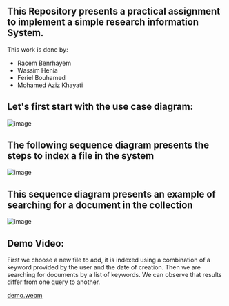 
 ## This Repository presents a practical assignment to implement a simple research information System.

 This work is done by:
 * Racem Benrhayem
 * Wassim Henia
 * Feriel Bouhamed
 * Mohamed Aziz Khayati

## Let's first start with the use case diagram:

![image](https://github.com/BenrhayemRacem/GL5-TP-SRI/assets/59982299/e6d441ce-704d-45dd-81cc-8e8b96a38a9c)

## The following sequence diagram presents the steps to index a file in the system

![image](https://github.com/BenrhayemRacem/GL5-TP-SRI/assets/59982299/7dbdf2bf-a4ad-4d8d-8a36-1ab27b70e451)

## This sequence diagram presents an example of searching for a document in the collection

![image](https://github.com/BenrhayemRacem/GL5-TP-SRI/assets/59982299/25179442-0f06-4c4d-8d09-8fb8ea35c2fc)

## Demo Video:
First we choose a new file to add, it is indexed using a combination of a keyword provided by the user and the date of creation.
Then we are searching for documents by a list of keywords. We can observe that results differ from one query to another.

[demo.webm](https://github.com/BenrhayemRacem/GL5-TP-SRI/assets/59982299/3f0cf980-2a13-400a-93fd-d6a81fda1c44)
